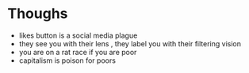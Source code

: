 # Thoughs
- likes button is a social media plague
- they see you with their lens , they label you with their filtering vision
- you are on a rat race if you are poor
- capitalism is poison for poors
